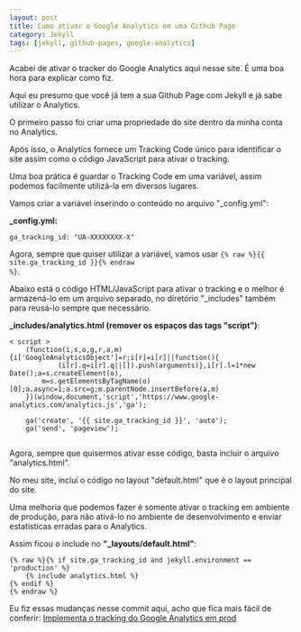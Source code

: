 ```yaml
---
layout: post
title: Como ativar o Google Analytics em uma Github Page 
category: Jekyll
tags: [jekyll, github-pages, google-analytics]
---
```


Acabei de ativar o tracker do Google Analytics aqui nesse site. É uma boa hora para explicar como fiz.

Aqui eu presumo que você já tem a sua Github Page com Jekyll e já sabe utilizar o Analytics.

O primeiro passo foi criar uma propriedade do site dentro da minha conta no Analytics.

Após isso, o Analytics fornece um Tracking Code único para identificar o site assim como o código JavaScript para
ativar o tracking.

Uma boa prática é guardar o Tracking Code em uma variável, assim podemos facilmente utilizá-la em diversos lugares. 

Vamos criar a variável inserindo o conteúdo no arquivo "_config.yml":

**_config.yml:**

<pre><code class="code yaml">ga_tracking_id: "UA-XXXXXXXX-X"</code></pre>

Agora, sempre que quiser utilizar a variável, vamos usar <code class="code twig">{% raw %}{{ site.ga_tracking_id }}{% endraw %}</code>.

Abaixo está o código HTML/JavaScript para ativar o tracking e o melhor é armazená-lo em um arquivo separado, no diretório
"_includes" também para reusá-lo sempre que necessário.

**_includes/analytics.html (remover os espaços das tags "script")**:

<pre><code class="code html">< script >
    (function(i,s,o,g,r,a,m){i['GoogleAnalyticsObject']=r;i[r]=i[r]||function(){
            (i[r].q=i[r].q||[]).push(arguments)},i[r].l=1*new Date();a=s.createElement(o),
        m=s.getElementsByTagName(o)[0];a.async=1;a.src=g;m.parentNode.insertBefore(a,m)
    })(window,document,'script','https://www.google-analytics.com/analytics.js','ga');

    ga('create', '{{ site.ga_tracking_id }}', 'auto');
    ga('send', 'pageview');
</ script >
</code></pre>
 
Agora, sempre que quisermos ativar esse código, basta incluir o arquivo "analytics.html".

No meu site, incluí o código no layout "default.html" que é o layout principal do site.

Uma melhoria que podemos fazer é somente ativar o tracking em ambiente de produção, para não ativá-lo no ambiente de 
desenvolvimento e enviar estatísticas erradas para o Analytics.

Assim ficou o include no **"_layouts/default.html"**:

<pre><code class="code twig">{% raw %}{% if site.ga_tracking_id and jekyll.environment == 'production' %}
    {% include analytics.html %}
{% endif %}
{% endraw %}</code></pre>

Eu fiz essas mudanças nesse commit aqui, acho que fica mais fácil de conferir: 
[Implementa o tracking do Google Analytics em prod](https://github.com/brunohanai/brunohanai.github.io/commit/eaeebb41dd71e72cd937989440af178871bb19bb)